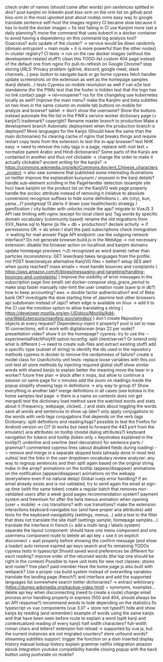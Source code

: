 check order of names (should come after words)
join sentences splitted in divs?
post kanjimi on linkedin
post kiss-orm on the orm list on github
post kiss-orm in the most upvoted post about nodejs orms
easy way to google translate sentence
self-host the images registry
CI became slow because it has to build the docker images
    + fix test failing in CI
use Kanjimi more (set a daily planning?)
move the command that uses kubectl in a docker container to avoid having a dependency on this command
log analysis tool? Goaccess?
auto update of the cluster? -> service would be down randomly (domain entrypoint = main node + it is more powerful than the other nodes)
in-cluster registry?
CI tests -> run on the raw docker images (without the development-related stuff?)
clean this TODO-list
custom 404 page instead of the default one from nginx
Fix pull-to-refresh on Google Chrome?
stop storing URLS: Privacy problem (gdrive, discord, google meet, slack channels...)
pwa: button to navigate back or go home
cypress fetch handler
update screenshots on the extension as well as the homepage samples (kanji details...)
tests Cypress on mobile resolution as well
if can e2e test standalone (for the PWA)
    test that the footer is hidden
    test that the logo has no link
contact page -> rel=noopener?
rss for the changelog
use kubernetes locally as well?
improve the main menu?
    make the Kanjimi and beta subtitles on two lines in the same column on mobile
    tab buttons on mobile for analyze and browse?
    tablet -> don't show the username? Show the buttons instead
automate the file list in the PWA's service worker
dictionary page (+ kanjis?)
trademark? copyright?
Rename master branch to production
Make a development branch
Automatic deployment when the production branch is deployed?
More languages for the Kanjis (Should have the same than the main dictionaries)
fix clearing cache of nginx that breaks things and require restart
copy tests from the extension to test the in-app browser?
test NHK easy -> need to remove the ruby tags in a page, replace with root text + normalize parent
Arabic and Hindi dictionaries?
Some parts of the Kanjis are contained in another and thus not clickable -> change the order to make it actually clickable?
ancient writing for the kanjis? -> https://commons.wikimedia.org/wiki/Commons:Ancient_Chinese_characters_project
    -> also saw someone that published some interesting illustrations on twitter
Improve the explanation kunyoumi / onyoumi in the kanji details?
handle sub-element scrolling in the PageHandler detection (example site hvc)
have kanjimi on the product list on the KanjiVG web page
properly handle the srcdoc attribute instead of removing it (relative to absolute conversion)
recognize suffixes to hide some definitions (...shi (city), kun, yama...)?
postgresql 13
alerts if down (use healthcheck)
strategy / gamification / city builder with unlocks inside the app?
migrate to VueJS 3
API rate limiting with nginx (except for local client ips)
Tag words by specific domain vocabulary (community based)
rename the old migrations from XXX_Name.sql to Name (js file + db + production)?
declare activity -> if permissions OK -> do when I start the paid subscriptions
check immigration -> waiting for mail answer
Page API endpoint: use the outgoing network interface?
Do not generate browser.build.js in the WebApp -> not necessary
extension: disable the browser action on localhost and kanjimi domains
update homepage previews
への recognized as word (name) rather than particles
inconsistency: GET lexer/kanji takes languages from the profile, not POST lexer/analyze
alternative KanjiVG files = better?
setup SES alert when quota reached?
mass emails = must handle bounces and complaints ( https://aws.amazon.com/fr/blogs/messaging-and-targeting/handling-bounces-and-complaints/ )
improve the visibility of error messages in the subscription page (too small)
set docker-compose stop_grace_period to make stop faster
manually rate-limit the user creation route (save ip in db?)
how to keep accounting?
aws -> double factor authentication?
end of Beta: bank OK?
investigate the slow starting time of Jasmine
test other browsers
api subdomain instead of /api/?
when edge is available on linux -> add it to the CI
use the omnibox option to allow translating a string ( https://developer.mozilla.org/en-US/docs/Mozilla/Add-ons/WebExtensions/manifest.json/omnibox )
don't create Repository objects at every request? Dependency-inject it properly?
pool is set to max 10 connections, will it work with digitalocean (max 22 per node)?
presentation video? show it on the homepage?
cypress: try to use the --experimentalFetchPolyfill option
tsconfig: split client/server? Or extend only what is different (--> need to create sub-files and extract existing stuff)
add a specific type (subset of string) to identify the ids used in the repository methods
cypress in docker to remove the randomness of failure?
create a model class for UserActivity
unit tests: replace loose variables with this.xxx
unit test all store methods by injecting required global stuff
show similar words with shared kanjis to explain better the meaning
move the lexer in a worker?
future free plan -> block after x mojis, but allow to continue a session on same page for x minutes
add the zoom on readings inside the popup
simplify showing tags in definitions -> any way to group it? Show everything in another tab?
merge definitions in all cases (see kotoba in the home samples test page -> there is a name so contents does not get merged)
test the dictionary load method
save the watched words and stats about it (frequency, webpage, clicked...) and stats about toggling the words
save all words and sentences to show up later?
only apply conjugations to the words with verb tags
conjugations that depends on the verb tags
Dictionary: split definitions and reading/tags?
possible to test the Firefox for Android version on CI? (it works but need to forward the 443 port from the emulator)
aria attributes on tooltip (modal dialog attributes?)
keyboard navigation for tokens and tooltip (token only + keystrokes explained in the tooltip?)
underline and overline (text-decoration) for sentence parts / grammar?
commented cypress lines (about disabled fields during loading) -> remove and merge in a separate skipped tests (already done in most test suites)
test the links in the user dropdown
vocabulary review
analyzer: any way to regroup sentences and then split again based on the original string index in the array?
animations on the tooltip (appear/disappear)
animations on the notification (appear/disappear)
animations on the webapp (everywhere even if no natural delay)
Global vuejs error handling?
if an email already exists and is not validated, try to send again the email at sign-up time (with the same token)
create a regular batch that removes non-validated users after a week
good pages recommendation system?
payment system and freemium for after the beta
menus animation when opening (user + mobile) -> css transitions? with vue transitions?
make the extension interactions keyboard-navigable too (and have proper aria attributes)
add tests for the keyboard-navigability (settings, menus...)
add a test to the filter that does not translate the site itself (settings sample, homepage samples...)
translate the interface in french (+ add a multi-lang / labels system)
separate the layout component: should have one menu component and one usermenu component
route to delete an api key + use it on explicit disconnect + wait properly before showing the confirm message (and show a loader)
auto remove expired api keys
search and fix remaining TODOs
cypress tests in typescript
Should saved word preferences be different for each reading?
improve order of the returned words (the top one should be right in the context)
Possible to have unit tests for new root classes: stores and router?
free plan?
paid member
Have the home page js also built with webpack?
Use a proper css build system instead of overwriting variables
translate the landing page (french?) and interface and add the supported languages list somewhere
search better dictionaries? -> extract wiktionary (https://dumps.wikimedia.org/backup-index.html) + synonyms, examples...
delete api key when disconnecting (need to create a route)
change email process
error handling properly in express (500 and 404, should always be an API response?)
recommend words to hide depending on the statistics
fix typescript vs vue components (vue 3.0? + store not typed?)
hide and show kanjis by reading (and remember)
example of words using the same kanjis and that have been seen before
route to explain a word (split kanji and contextualized reading of every kanji)
half width characters? full-width roman chars and letters?
extension hot-reload -> supported by vue.js, but the current instances are not migrated
counters?
store unfound words?
streaming subtitles support: trigger the function on a dom inserted
display history
manual lookup history
explain grammar
netflix integration
amazon ebook integration
youtube compatibility
handle closing popup with the back button using pushstate on mobile?

